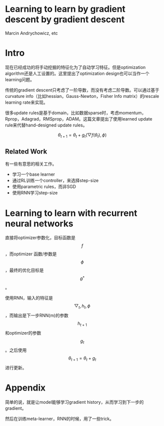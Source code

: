 # Learning to learn by gradient descent by gradient descent

Marcin Andrychowicz, etc

# Intro

现在已经成功的将手动挖掘的特征化为了自动学习特征。但是optimization algorithm还是人工设置的。这里提出了optimization design也可以当作一个learning问题。

传统的gradient descent只考虑了一阶导数，而没有考虑二阶导数。可以通过基于curvature info（比如hessian，Gauss-Newton，Fisher Info matrix）的rescale learning rate来实现。

很多update rules是基于domain，比如数据sparse时，考虑momentum，Rprop，Adagrad，RMSprop，ADAM。这篇文章提出了使用learned update rule来代替hand-designed update rules。

$$\theta_{t+1} = \theta_t + g_t(\bigtriangledown f(\theta_t), \phi)$$

## Related Work

有一些有意思的相关工作。

+ 学习一个base learner
+ 通过RL训练一个controller，来选择step-size
+ 使用parametric rules，而非SGD
+ 使用RNN学习step-size

# Learning to learn with recurrent neural networks

直接将optimizer参数化，目标函数是$$f$$，而optimizer 函数/参数是$$\phi$$，最终的优化目标是$$\theta^*$$。

使用RNN，输入的特征是$$\bigtriangledown_t, h_t, \phi$$，而输出是下一步RNN(m)的参数$$h_{t+1}$$和optimizer的参数$$g_t$$。之后使用$$\theta_{t+1} = \theta_t + g_t$$进行更新。

# Appendix

简单的说，就是让model能够学习gradient history，从而学习到下一步的gradient。

然后在训练meta-learner，RNN的时候，用了一些trick。